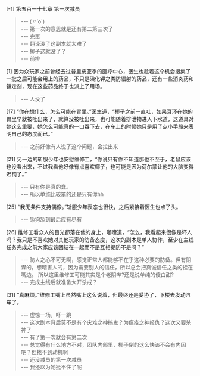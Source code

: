 
[-1] 第五百一十七章 第一次减员
>--- (〃′o`)<br>
>--- 第一次的意思就是还有第二第三次了<br>
>--- 完蛋<br>
>--- 翻译没了这副本就太难了<br>
>--- 椰子这就没了？<br>
>--- 前排<br>

[1] 因为众玩家之前曾经去过普里皮亚季的医疗中心，医生也趁着这个机会搜集了一批之后可能会用上的药品，不只是碘化钾之类防辐射的药品，还有一些消炎药和镇定剂，现在这些药品终于也派上了用场。
>--- 人没了<br>

[17] “你在想什么，怎么可能在胃里。”医生道，“椰子之前一直吐，如果耳环在她的胃里早就被吐出来了，就算没被吐出来，也可能随着排泄物进入下水道，这道具对她这么重要，她怎么可能真的一口吞下去，在车上的时候她只是用了点小手段来表明自己的态度而已。”
>--- 之前好像有人说了这个问题，会拉出来<br>

[21] 另一边的斩服少年也安慰维修工，“你说只有你不知道那也不至于，老鼠应该也没看出来，不过我看他好像有点喜欢椰子，也可能是因为荷尔蒙让他的大脑变得迟钝了。”
>--- 只有你是真的蠢。<br>
>--- 所以单纯比较笨的还是只有你hh<br>

[25] “我无条件支持偶像。”斩服少年表态也很快，之后紧接着医生也点了头。
>--- 舔狗舔到最后应有尽有<br>

[26] 维修工看众人的目光都落在他的身上，嘟囔道，“怎么，我看起来很像是坏人吗？我只是不喜欢她对其他玩家的防备态度，这次的副本是单人协作，至少在主线任务完成之前大家应该团结在一起而不是互相提防不是吗？”
>--- 防人之心不可无啊，感觉正常人都能够不在乎这种必要的防备。但有阴谋的，想暗害人的，因为需要别人的信任，所以总会把真诚信任之类的挂在嘴边。
所以这里维修工可能其实是个老阴哔?还是说单纯的傻白甜?<br>
>--- 完成主线后就准备大开杀戒？<br>

[31] “真麻烦。”维修工嘴上虽然嘴上这么说着，但最终还是妥协了，下楼去发动汽车了。
>--- 虚惊一场，吓一跳<br>
>--- 这次副本背后莫不是有个灾难之神搞鬼？为瘟疫之神报仇？这次又要杀神了<br>
>--- 有了第一次就会有第二次<br>
>--- 总觉得有什么地方不对，团队内部里，椰子倒的这么快该不会有内因吧？但找不到动机啊<br>
>--- 还没减员的第一次减员<br>
>--- 我还以为她挺不住了呢<br>
